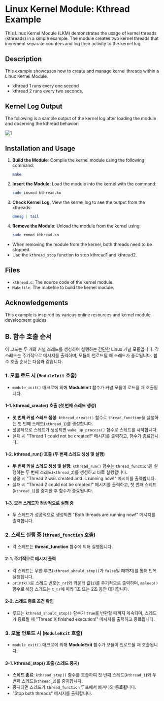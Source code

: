 
# Linux Kernel Module: Kthread Example

This Linux Kernel Module (LKM) demonstrates the usage of kernel threads (kthreads) in a simple example. The module creates two kernel threads that increment separate counters and log their activity to the kernel log.

## Description

This example showcases how to create and manage kernel threads within a Linux Kernel Module. 

- kthread 1 runs every one second
- kthread 2 runs every two seconds.




## Kernel Log Output

The following is a sample output of the kernel log after loading the module and observing the kthread behavior:


![1](https://github.com/dlgus8648/Linux_device_driver/assets/139437162/a8af8cb0-1f3a-4512-9faa-0b6a81d9b496)



## Installation and Usage

1. **Build the Module**: Compile the kernel module using the following command:
    ```sh
    make
    ```

2. **Insert the Module**: Load the module into the kernel with the command:
    ```sh
    sudo insmod kthread.ko
    ```

3. **Check Kernel Log**: View the kernel log to see the output from the kthreads:
    ```sh
    dmesg | tail
    ```

4. **Remove the Module**: Unload the module from the kernel using:
    ```sh
    sudo rmmod kthread.ko
    ```
 - When removing the module from the kernel, both threads need to be stopped.
 - Use the `kthread_stop` function to stop kthread1 and kthread2.

## Files

- `kthread.c`: The source code of the kernel module.
- `Makefile`: The makefile to build the kernel module.

## Acknowledgements

This example is inspired by various online resources and kernel module development guides.

## B. 함수 호출 순서

이 코드는 두 개의 커널 스레드를 생성하여 실행하는 간단한 Linux 커널 모듈입니다. 각 스레드는 주기적으로 메시지를 출력하며, 모듈이 언로드될 때 스레드가 종료됩니다. 함수 호출 순서는 다음과 같습니다.

### 1. 모듈 로드 시 (`ModuleInit` 호출)
   - `module_init()` 매크로에 의해 **ModuleInit** 함수가 커널 모듈이 로드될 때 호출됩니다.

#### 1-1. **kthread_create()** 호출 (첫 번째 스레드 생성)
   - **첫 번째 커널 스레드 생성**: `kthread_create()` 함수로 `thread_function`을 실행하는 첫 번째 스레드(`kthread_1`)를 생성합니다.
   - 성공적으로 스레드가 생성되면 `wake_up_process()` 함수로 스레드를 시작합니다.
   - 실패 시 "Thread 1 could not be created!" 메시지를 출력하고, 함수가 종료됩니다.

#### 1-2. **kthread_run()** 호출 (두 번째 스레드 생성 및 실행)
   - **두 번째 커널 스레드 생성 및 실행**: `kthread_run()` 함수는 `thread_function`을 실행하는 두 번째 스레드(`kthread_2`)를 생성하고 바로 실행합니다.
   - 성공 시 "Thread 2 was created and is running now!" 메시지를 출력합니다.
   - 실패 시 "Thread 2 could not be created!" 메시지를 출력하고, 첫 번째 스레드(`kthread_1`)를 중지한 후 함수가 종료됩니다.

#### 1-3. **모든 스레드가 정상적으로 실행 중** 
   - 두 스레드가 성공적으로 생성되면 "Both threads are running now!" 메시지를 출력합니다.

### 2. 스레드 실행 중 (`thread_function` 호출)
   - 각 스레드는 **thread_function** 함수에 의해 실행됩니다.

#### 2-1. **주기적으로 메시지 출력**
   - 각 스레드는 무한 루프(`kthread_should_stop()`가 `false`일 때까지)를 통해 반복 실행됩니다.
   - `printk()`로 스레드 번호(`t_nr`)와 카운터 값(`i`)를 주기적으로 출력하며, `msleep()` 함수로 해당 스레드는 `t_nr`에 따라 1초 또는 2초 동안 대기합니다.

#### 2-2. **스레드 종료 조건 확인**
   - 루프는 `kthread_should_stop()` 함수가 `true`를 반환할 때까지 계속되며, 스레드가 종료될 때 "Thread X finished execution!" 메시지를 출력하고 종료됩니다.

### 3. 모듈 언로드 시 (`ModuleExit` 호출)
   - `module_exit()` 매크로에 의해 **ModuleExit** 함수가 모듈이 언로드될 때 호출됩니다.

#### 3-1. **kthread_stop()** 호출 (스레드 중지)
   - **스레드 종료**: `kthread_stop()` 함수를 호출하여 첫 번째 스레드(`kthread_1`)와 두 번째 스레드(`kthread_2`)를 중지합니다.
   - 중지되면 스레드가 `thread_function` 루프에서 빠져나와 종료됩니다.
   - "Stop both threads" 메시지를 출력합니다.

